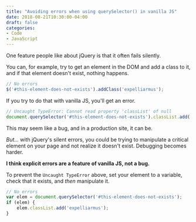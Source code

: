 ```yaml
---
title: "Avoiding errors when using querySelector() in vanilla JS"
date: 2018-08-21T10:30:00-04:00
draft: false
categories:
- Code
- JavaScript
---
```


One feature people like about jQuery is that it often fails silently.

You can, for example, try to get an element in the DOM and add a class to it, and if that element doesn't exist, nothing happens.

```js
// No errors
$('#this-element-does-not-exists').addClass('expelliarmus');
```

If you try to do that with vanilla JS, you'll get an error.

```js
// Uncaught TypeError: Cannot read property 'classList' of null
document.querySelector('#this-element-does-not-exists').classList.add('expelliarmus');
```

This may seem like a bug, and in a production site, it can be.

*But...* with jQuery's silent errors, you could be trying to manipulate a critical element on your page and not realize it doesn't exist. Debugging becomes harder.

**I think explicit errors are a feature of vanilla JS, not a bug.**

To prevent the `Uncaught TypeError` above, set your element to a variable, check that it exists, and *then* manipulate it.

```js
// No errors
var elem = document.querySelector('#this-element-does-not-exists');
if (elem) {
	elem.classList.add('expelliarmus');
}
```